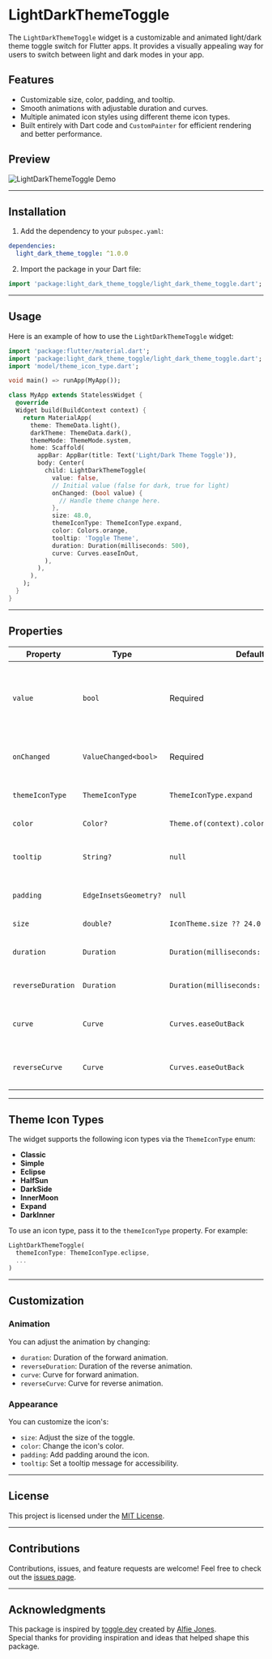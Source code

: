 # LightDarkThemeToggle

The `LightDarkThemeToggle` widget is a customizable and animated light/dark theme toggle switch for
Flutter apps. It provides a visually appealing way for users to switch between light and dark modes
in your app.

## Features

- Customizable size, color, padding, and tooltip.
- Smooth animations with adjustable duration and curves.
- Multiple animated icon styles using different theme icon types.
- Built entirely with Dart code and `CustomPainter` for efficient rendering and better performance.

## Preview

![LightDarkThemeToggle Demo](https://github.com/vchib1/LightDarkThemeToggle/raw/master/example/assets/demo.gif)

---

## Installation

1. Add the dependency to your `pubspec.yaml`:

```yaml
dependencies:
  light_dark_theme_toggle: ^1.0.0
```

2. Import the package in your Dart file:

```dart
import 'package:light_dark_theme_toggle/light_dark_theme_toggle.dart';
```

---

## Usage

Here is an example of how to use the `LightDarkThemeToggle` widget:

```dart
import 'package:flutter/material.dart';
import 'package:light_dark_theme_toggle/light_dark_theme_toggle.dart';
import 'model/theme_icon_type.dart';

void main() => runApp(MyApp());

class MyApp extends StatelessWidget {
  @override
  Widget build(BuildContext context) {
    return MaterialApp(
      theme: ThemeData.light(),
      darkTheme: ThemeData.dark(),
      themeMode: ThemeMode.system,
      home: Scaffold(
        appBar: AppBar(title: Text('Light/Dark Theme Toggle')),
        body: Center(
          child: LightDarkThemeToggle(
            value: false,
            // Initial value (false for dark, true for light)
            onChanged: (bool value) {
              // Handle theme change here.
            },
            size: 48.0,
            themeIconType: ThemeIconType.expand,
            color: Colors.orange,
            tooltip: 'Toggle Theme',
            duration: Duration(milliseconds: 500),
            curve: Curves.easeInOut,
          ),
        ),
      ),
    );
  }
}
```

---

## Properties

| Property          | Type                  | Default                                   | Description                                                            |
|-------------------|-----------------------|-------------------------------------------|------------------------------------------------------------------------|
| `value`           | `bool`                | Required                                  | Determines whether the toggle is in light (true) or dark (false) mode. |
| `onChanged`       | `ValueChanged<bool>`  | Required                                  | Callback when the toggle is pressed.                                   |
| `themeIconType`   | `ThemeIconType`       | `ThemeIconType.expand`                    | Defines the style of the icon.                                         |
| `color`           | `Color?`              | `Theme.of(context).colorScheme.onSurface` | Color of the icon.                                                     |
| `tooltip`         | `String?`             | `null`                                    | Tooltip displayed on long press.                                       |
| `padding`         | `EdgeInsetsGeometry?` | `null`                                    | Padding around the icon.                                               |
| `size`            | `double?`             | `IconTheme.size ?? 24.0`                  | Size of the icon.                                                      |
| `duration`        | `Duration`            | `Duration(milliseconds: 750)`             | Duration of the animation.                                             |
| `reverseDuration` | `Duration`            | `Duration(milliseconds: 750)`             | Duration of the reverse animation.                                     |
| `curve`           | `Curve`               | `Curves.easeOutBack`                      | Animation curve for the forward animation.                             |
| `reverseCurve`    | `Curve`               | `Curves.easeOutBack`                      | Animation curve for the reverse animation.                             |

---

## Theme Icon Types

The widget supports the following icon types via the `ThemeIconType` enum:

- **Classic**
- **Simple**
- **Eclipse**
- **HalfSun**
- **DarkSide**
- **InnerMoon**
- **Expand**
- **DarkInner**

To use an icon type, pass it to the `themeIconType` property. For example:

```dart
LightDarkThemeToggle(
  themeIconType: ThemeIconType.eclipse,
  ...
)
```

---

## Customization

### Animation

You can adjust the animation by changing:

- `duration`: Duration of the forward animation.
- `reverseDuration`: Duration of the reverse animation.
- `curve`: Curve for forward animation.
- `reverseCurve`: Curve for reverse animation.

### Appearance

You can customize the icon's:

- `size`: Adjust the size of the toggle.
- `color`: Change the icon's color.
- `padding`: Add padding around the icon.
- `tooltip`: Set a tooltip message for accessibility.

---

## License

This project is licensed under the [MIT License](LICENSE).

---

## Contributions

Contributions, issues, and feature requests are welcome! Feel free to check out
the [issues page](https://github.com/vchib1/LightDarkThemeToggle/issues).

---

## Acknowledgments

This package is inspired by [toggle.dev](https://toggles.dev/) created
by [Alfie Jones](https://github.com/AlfieJones).  
Special thanks for providing inspiration and ideas that helped shape this package.

